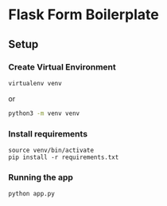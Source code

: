 # Flask Form Boilerplate


## Setup

### Create Virtual Environment

```bash
virtualenv venv
```
or
```bash
python3 -m venv venv
```

### Install requirements

```
source venv/bin/activate
pip install -r requirements.txt
``` 

### Running the app
```
python app.py
```
